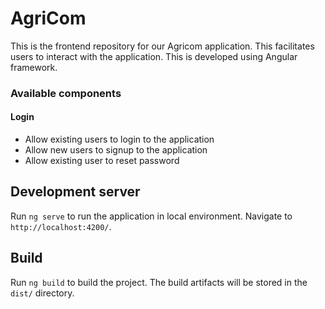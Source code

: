 # AgriCom

This is the frontend repository for our Agricom application. This facilitates users to interact with the application. This is developed using Angular framework.

### Available components
#### Login
- Allow existing users to login to the application
- Allow new users to signup to the application
- Allow existing user to reset password

## Development server

Run `ng serve` to run the application in local environment. Navigate to `http://localhost:4200/`.

## Build

Run `ng build` to build the project. The build artifacts will be stored in the `dist/` directory.
